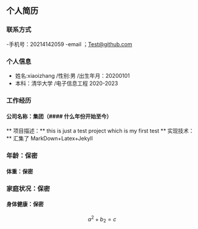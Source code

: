 ## 个人简历
### 联系方式
-手机号：20214142059
-email ；Test@github.com
### 个人信息
- 姓名:xiaoizhang  /性别:男 /出生年月：20200101
- 本科：清华大学 /电子信息工程 2020-2023
 ### 工作经历 
 #### 公司名称：集团（#### 什么年份开始至今）
 ** 项目描述：**
 this is just a test project which is my first test
 ** 实现技术：**
 汇集了 MarkDown+Latex+Jekyll
 
 ### 年龄：保密
 
 #### 体重：保密
 
 ### 家庭状况：保密
 
 #### 身体健康：保密
 
 $$ a^2+b_2=c $$
 
 
 

